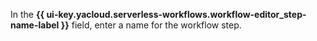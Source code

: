 In the **{{ ui-key.yacloud.serverless-workflows.workflow-editor_step-name-label }}** field, enter a name for the workflow step.